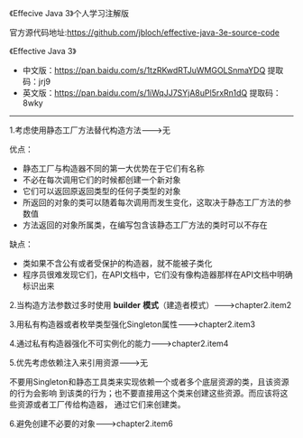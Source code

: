 《Effecive Java 3》个人学习注解版

官方源代码地址:https://github.com/jbloch/effective-java-3e-source-code

《Effective Java 3》

- 中文版：https://pan.baidu.com/s/1tzRKwdRTJuWMGOLSnmaYDQ 
  提取码：jrj9
- 英文版：https://pan.baidu.com/s/1iWqJJ7SYjA8uPl5rxRn1dQ 
  提取码：8wky

---

1.考虑使用静态工厂方法替代构造方法--->无

优点：
- 静态工厂与构造器不同的第一大优势在于它们有名称
- 不必在每次调用它们的时候都创建一个新对象
- 它们可以返回原返回类型的任何子类型的对象
- 所返回的对象的类可以随着每次调用而发生变化，这取决于静态工厂方法的参数值
- 方法返回的对象所属类，在编写包含该静态工厂方法的类时可以不存在

缺点：
- 类如果不含公有或者受保护的构造器，就不能被子类化
- 程序员很难发现它们，在API文档中，它们没有像构造器那样在API文档中明确标识出来

2.当构造方法参数过多时使用 **builder** **模式**（建造者模式）--->chapter2.item2

3.用私有构造器或者枚举类型强化Singleton属性--->chapter2.item3

4.通过私有构造器强化不可实例化的能力--->chapter2.item4

5.优先考虑依赖注入来引用资源--->无

不要用Singleton和静态工具类来实现依赖一个或者多个底层资源的类，且该资源的行为会影响
到该类的行为；也不要直接用这个类来创建这些资源。而应该将这些资源或者工厂传给构造器，
通过它们来创建类。

6.避免创建不必要的对象--->chapter2.item6